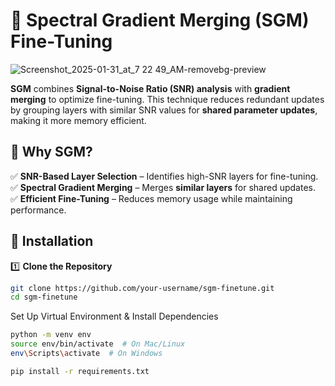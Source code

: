 # 🚀 Spectral Gradient Merging (SGM) Fine-Tuning

![Screenshot_2025-01-31_at_7 22 49_AM-removebg-preview](https://github.com/user-attachments/assets/f9aa33fa-b99a-40c3-9e4c-79aeecde7e1c)


**SGM** combines **Signal-to-Noise Ratio (SNR) analysis** with **gradient merging** to optimize fine-tuning. This technique reduces redundant updates by grouping layers with similar SNR values for **shared parameter updates**, making it more memory efficient.

## **📌 Why SGM?**
✅ **SNR-Based Layer Selection** – Identifies high-SNR layers for fine-tuning.  
✅ **Spectral Gradient Merging** – Merges **similar layers** for shared updates.  
✅ **Efficient Fine-Tuning** – Reduces memory usage while maintaining performance.  


## **🚀 Installation**
1️⃣ **Clone the Repository**
```bash
git clone https://github.com/your-username/sgm-finetune.git
cd sgm-finetune
```


Set Up Virtual Environment & Install Dependencies
``` bash
python -m venv env
source env/bin/activate  # On Mac/Linux
env\Scripts\activate  # On Windows

pip install -r requirements.txt
```
